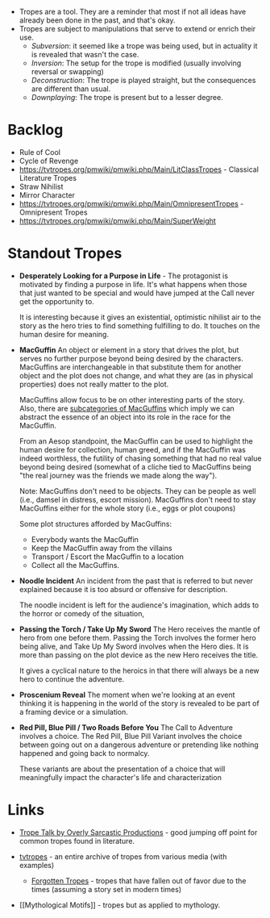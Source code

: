 * Tropes are a tool. They are a reminder that most if not all ideas have already been done in the past, and that's okay.
* Tropes are subject to manipulations that serve to extend or enrich their use.
	* *Subversion*: it seemed like a trope was being used, but in actuality it is revealed that wasn't the case.
	* *Inversion*: The setup for the trope is modified (usually involving reversal or swapping)
	* *Deconstruction*: The trope is played straight, but the consequences are different than usual.
	* *Downplaying*: The trope is present but to a lesser degree.
# Backlog

* Rule of Cool
* Cycle of Revenge
* https://tvtropes.org/pmwiki/pmwiki.php/Main/LitClassTropes - Classical Literature Tropes
* Straw Nihilist
* Mirror Character
* https://tvtropes.org/pmwiki/pmwiki.php/Main/OmnipresentTropes - Omnipresent Tropes
* https://tvtropes.org/pmwiki/pmwiki.php/Main/SuperWeight

# Standout Tropes

* **Desperately Looking for a Purpose in Life** -
	The protagonist is motivated by finding a purpose in life. It's what happens when those that just wanted to be special and would have jumped at the Call never get the opportunity to. 
	
	It is interesting because it gives an existential, optimistic nihilist air to the story as the hero tries to find something fulfilling to do. It touches on the human desire for meaning.

* **MacGuffin**
	An object or element in a story that drives the plot, but serves no further purpose beyond being desired by the characters. MacGuffins are interchangeable in that substitute them for another object and the plot does not change, and what they are (as in physical properties) does not really matter to the plot. 
	
	MacGuffins allow focus to be on other interesting parts of the story.  Also, there are [subcategories of MacGuffins](https://tvtropes.org/pmwiki/pmwiki.php/Main/MacGuffin) which imply we can abstract the essence of an object into its role in the race for the MacGuffin.
	
	From an Aesop standpoint, the MacGuffin can be used to highlight the human desire for collection, human greed, and if the MacGuffin was indeed worthless, the futility of chasing something that had no real value beyond being desired (somewhat of a cliche tied to MacGuffins being "the real journey was the friends we made along the way").
	
	Note: MacGuffins don't need to be objects. They can be people as well (i.e., damsel in distress, escort mission). MacGuffins don't need to stay MacGuffins either for the whole story (i.e., eggs or plot coupons)
	
	Some plot structures afforded by MacGuffins:
	* Everybody wants the MacGuffin
	* Keep the MacGuffin away from the villains
	* Transport / Escort the MacGuffin to a location
	* Collect all the MacGuffins.

* **Noodle Incident**
	An incident from the past that is referred to but never explained because it is too absurd or offensive for description.
	
	The noodle incident is left for the audience's imagination, which adds to the horror or comedy of the situation,

* **Passing the Torch / Take Up My Sword** 
	The Hero receives the mantle of hero from one before them. Passing the Torch involves the former hero being alive, and Take Up My Sword involves when the Hero dies. It is more than passing on the plot device as the new Hero receives the title. 
	
	It gives a cyclical nature to the heroics in that there will always be a new hero to continue the adventure.

* **Proscenium Reveal** 
  The moment when we're looking at an event thinking it is happening in the world of the story is revealed to be part of a framing device or a simulation.

* **Red Pill, Blue Pill / Two Roads Before You** 
	The Call to Adventure involves a choice. The Red Pill, Blue Pill Variant involves the choice between going out on a dangerous adventure or pretending like nothing happened and going back to normalcy. 
	
	These variants are about the presentation of a choice that will meaningfully impact the character's life and characterization

# Links
* [Trope Talk by Overly Sarcastic Productions](https://www.youtube.com/watch?v=CSSL_0ddi3s&list=PLDb22nlVXGgcljcdyDk80bBDXGyeZjZ5e) - good jumping off point for common tropes found in literature.
* [tvtropes](https://tvtropes.org) - an entire archive of tropes from various media (with examples)
	* [Forgotten Tropes](https://tvtropes.org/pmwiki/pmwiki.php/Main/ForgottenTrope) - tropes that have fallen out of favor due to the times (assuming a story set in modern times)

* [[Mythological Motifs]] - tropes but as applied to mythology.